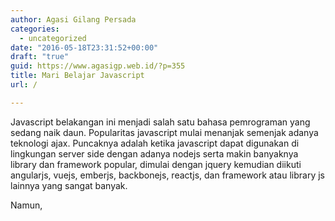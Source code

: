```yaml
---
author: Agasi Gilang Persada
categories:
  - uncategorized
date: "2016-05-18T23:31:52+00:00"
draft: "true"
guid: https://www.agasigp.web.id/?p=355
title: Mari Belajar Javascript
url: /

---
```

Javascript belakangan ini menjadi salah satu bahasa pemrograman yang sedang naik daun. Popularitas javascript mulai menanjak semenjak adanya teknologi ajax. Puncaknya adalah ketika javascript dapat digunakan di lingkungan server side dengan adanya nodejs serta makin banyaknya library dan framework popular, dimulai dengan jquery kemudian diikuti angularjs, vuejs, emberjs, backbonejs, reactjs, dan framework atau library js lainnya yang sangat banyak.

Namun,
